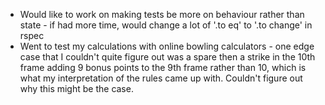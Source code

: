 * Would like to work on making tests be more on behaviour rather than state - if had more time, would change a lot of '.to eq' to '.to change' in rspec
* Went to test my calculations with online bowling calculators - one edge case that I couldn't quite figure out was a spare then a strike in the 10th frame adding 9 bonus points to the 9th frame rather than 10, which is what my interpretation of the rules came up with. Couldn't figure out why this might be the case.